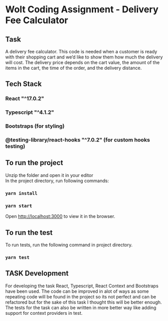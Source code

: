 # Wolt Coding Assignment - Delivery Fee Calculator

## Task
A delivery fee calculator. This code is needed when a customer is ready with their shopping cart and we’d like to show them how much the delivery will cost. The delivery price depends on the cart value, the amount of the items in the cart, the time of the order, and the delivery distance.

## Tech Stack
### React "^17.0.2"<br/>
### Typescript "^4.1.2" <br/>
### Bootstraps (for styling)

### @testing-library/react-hooks "^7.0.2" (for custom hooks testing)<br/>

## To run the project
Unzip the folder and open it in your editor <br />
In the project directory, run following commands:

### `yarn install`

### `yarn start`

Open [http://localhost:3000](http://localhost:3000) to view it in the browser.

## To run the test

To run tests, run the following command in project directory.

### `yarn test`

## TASK Development
For developing the task React, Typescript, React Context and Bootstraps have been used. The code can be improved in alot of ways as some repeating code will be found in the project so its not perfect and can be refactored but for the sake of this task I thought this will be better enough. The tests for the task can also be written in more better way like adding support for context providers in test.
